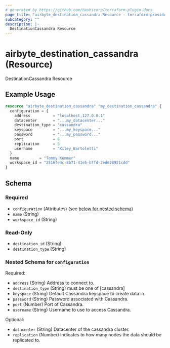 ```yaml
---
# generated by https://github.com/hashicorp/terraform-plugin-docs
page_title: "airbyte_destination_cassandra Resource - terraform-provider-airbyte"
subcategory: ""
description: |-
  DestinationCassandra Resource
---
```


# airbyte_destination_cassandra (Resource)

DestinationCassandra Resource

## Example Usage

```terraform
resource "airbyte_destination_cassandra" "my_destination_cassandra" {
  configuration = {
    address          = "localhost,127.0.0.1"
    datacenter       = "...my_datacenter..."
    destination_type = "cassandra"
    keyspace         = "...my_keyspace..."
    password         = "...my_password..."
    port             = 6
    replication      = 6
    username         = "Kiley_Bartoletti"
  }
  name         = "Tommy Kemmer"
  workspace_id = "2516fe4c-8b71-41e5-b7fd-2ed028921cdd"
}
```

<!-- schema generated by tfplugindocs -->
## Schema

### Required

- `configuration` (Attributes) (see [below for nested schema](#nestedatt--configuration))
- `name` (String)
- `workspace_id` (String)

### Read-Only

- `destination_id` (String)
- `destination_type` (String)

<a id="nestedatt--configuration"></a>
### Nested Schema for `configuration`

Required:

- `address` (String) Address to connect to.
- `destination_type` (String) must be one of [cassandra]
- `keyspace` (String) Default Cassandra keyspace to create data in.
- `password` (String) Password associated with Cassandra.
- `port` (Number) Port of Cassandra.
- `username` (String) Username to use to access Cassandra.

Optional:

- `datacenter` (String) Datacenter of the cassandra cluster.
- `replication` (Number) Indicates to how many nodes the data should be replicated to.


